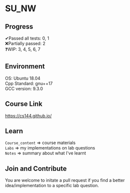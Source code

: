 # SU_NW

## Progress
✔Passed all tests: 0, 1\
❌Partially passed: 2\
❓WIP: 3, 4, 5, 6, 7

## Environment
OS: Ubuntu 18.04\
Cpp Standard: gnu++17\
GCC version: 9.3.0

## Course Link
https://cs144.github.io/

## Learn
`Course_content` => course materials\
`Labs` => my implementations on lab questions\
`Notes` => summary about what I've learnt

## Join and Contribute
You are welcome to initate a pull request if you find a better idea/implementation to a specific lab question.